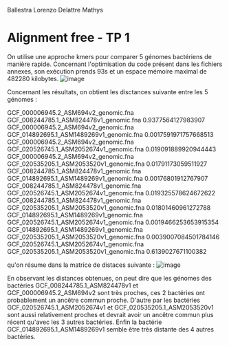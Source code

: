 Ballestra Lorenzo
Delattre Mathys

# Alignment free - TP 1

On utilise une approche kmers pour comparer 5 génomes bactériens de manière rapide.
Concernant l'optimisation du code présent dans les fichiers annexes, son exécution prends 93s et un espace mémoire maximal de 482280 kilobytes.
![image](https://github.com/lorbal11/LorenzoBallestra/assets/150147653/d4702199-4f36-4c4e-ac52-6c00902e36f9)

Concernant les résultats, on obtient les disctances suivante entre les 5 génomes :

GCF_000006945.2_ASM694v2_genomic.fna GCF_008244785.1_ASM824478v1_genomic.fna 0.9377564127983907
GCF_000006945.2_ASM694v2_genomic.fna GCF_014892695.1_ASM1489269v1_genomic.fna 0.0017591971757668513
GCF_000006945.2_ASM694v2_genomic.fna GCF_020526745.1_ASM2052674v1_genomic.fna 0.019091889920944443
GCF_000006945.2_ASM694v2_genomic.fna GCF_020535205.1_ASM2053520v1_genomic.fna 0.01791173059511927
GCF_008244785.1_ASM824478v1_genomic.fna GCF_014892695.1_ASM1489269v1_genomic.fna 0.00176801912767907
GCF_008244785.1_ASM824478v1_genomic.fna GCF_020526745.1_ASM2052674v1_genomic.fna 0.019325578624672622
GCF_008244785.1_ASM824478v1_genomic.fna GCF_020535205.1_ASM2053520v1_genomic.fna 0.01801460961272788
GCF_014892695.1_ASM1489269v1_genomic.fna GCF_020526745.1_ASM2052674v1_genomic.fna 0.0019466253653915354
GCF_014892695.1_ASM1489269v1_genomic.fna GCF_020535205.1_ASM2053520v1_genomic.fna 0.0039007084501784146
GCF_020526745.1_ASM2052674v1_genomic.fna GCF_020535205.1_ASM2053520v1_genomic.fna 0.6139027671100382

qu'on résume dans la matrice de distaces suivante :
 ![image](https://github.com/lorbal11/LorenzoBallestra/assets/150147653/4173e5ea-0604-4acd-90f7-e9aac2525f98)

En observant les distances obtenues, on peut dire que les génomes des bactéries GCF_008244785.1_ASM824478v1 et GCF_000006945.2_ASM694v2 sont très proches, ces 2 bactéries ont probablement un ancêtre commun proche. D'autre par les bactéries GCF_020526745.1_ASM2052674v1 et GCF_020535205.1_ASM2053520v1 sont aussi relativement proches et devrait avoir un ancêtre commun plus récent qu'avec les 3 autres bactéries. Enfin la bactérie GCF_014892695.1_ASM1489269v1 semble être très distante des 4 autres bactéries.



